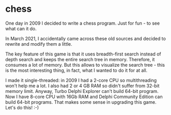 # chess
One day in 2009 I decided to write a chess program. Just for fun - to see what can it do.

In March 2021, I accidentally came across these old sources and decided to rewrite and modify them a little.

The key feature of this game is that it uses breadth-first search instead of depth search and keeps the entire search tree in memory. Therefore, it consumes a lot of memory. But this allows to visualize the search tree - this is the most interesting thing, in fact, what I wanted to do it for at all. 

I made it single-threaded: in 2009 I had a 2-core CPU so multithreading won't help me a lot. I also had 2 or 4 GB RAM so didn't suffer from 32-bit memory limit. Anyway, Turbo Delphi Explorer can't build 64-bit program. Now I have 8-core CPU with 16Gb RAM and Delphi Community Edition can build 64-bit programs. That makes some sense in upgrading this game. Let's do this! :-)
